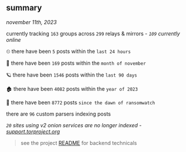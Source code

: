 
## summary
_november 11th, 2023_

currently tracking `163` groups across `299` relays & mirrors - _`109` currently online_

⏲ there have been `5` posts within the `last 24 hours`

🦈 there have been `169` posts within the `month of november`

🪐 there have been `1546` posts within the `last 90 days`

🏚 there have been `4082` posts within the `year of 2023`

🦕 there have been `8772` posts `since the dawn of ransomwatch`

there are `96` custom parsers indexing posts

_`20` sites using v2 onion services are no longer indexed - [support.torproject.org](https://support.torproject.org/onionservices/v2-deprecation/)_

> see the project [README](https://github.com/joshhighet/ransomwatch#ransomwatch--) for backend technicals
